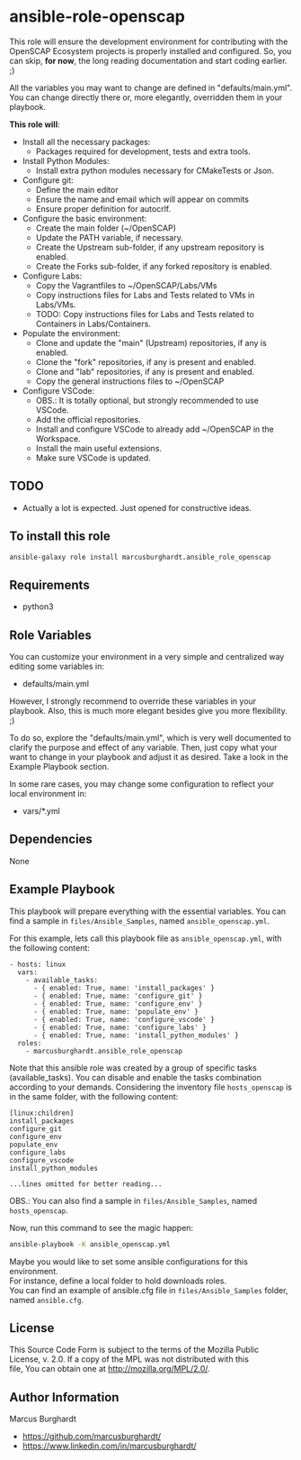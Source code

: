ansible-role-openscap
=========

This role will ensure the development environment for contributing with the OpenSCAP Ecosystem projects is properly installed and configured. So, you can skip, **for now**, the long reading documentation and start coding earlier. ;)
  
All the variables you may want to change are defined in "defaults/main.yml".
You can change directly there or, more elegantly, overridden them in your playbook.  

**This role will**:
- Install all the necessary packages:
    - Packages required for development, tests and extra tools.
- Install Python Modules:
    - Install extra python modules necessary for CMakeTests or Json.
- Configure git:
    - Define the main editor
    - Ensure the name and email which will appear on commits
    - Ensure proper definition for autocrlf. 
- Configure the basic environment:
    - Create the main folder (~/OpenSCAP)
    - Update the PATH variable, if necessary.
    - Create the Upstream sub-folder, if any upstream repository is enabled.
    - Create the Forks sub-folder, if any forked repository is enabled.
- Configure Labs:
    - Copy the Vagrantfiles to ~/OpenSCAP/Labs/VMs
    - Copy instructions files for Labs and Tests related to VMs in Labs/VMs.
    - TODO: Copy instructions files for Labs and Tests related to Containers in Labs/Containers.
- Populate the environment:
    - Clone and update the "main" (Upstream) repositories, if any is enabled.
    - Clone the "fork" repositories, if any is present and enabled.
    - Clone and "lab" repositories, if any is present and enabled.
    - Copy the general instructions files to ~/OpenSCAP
- Configure VSCode:
    - OBS.: It is totally optional, but strongly recommended to use VSCode.
    - Add the official repositories.
    - Install and configure VSCode to already add ~/OpenSCAP in the Workspace.
    - Install the main useful extensions.
    - Make sure VSCode is updated.

TODO
----
- Actually a lot is expected. Just opened for constructive ideas.

To install this role
---------------------
```bash
ansible-galaxy role install marcusburghardt.ansible_role_openscap
```

Requirements
------------

- python3

Role Variables
--------------

You can customize your environment in a very simple and centralized way editing some variables in:
- defaults/main.yml

However, I strongly recommend to override these variables in your playbook. 
Also, this is much more elegant besides give you more flexibility. ;)

To do so, explore the "defaults/main.yml", which is very well documented to clarify the
purpose and effect of any variable. Then, just copy what your want to change in your playbook
and adjust it as desired. Take a look in the Example Playbook section.

In some rare cases, you may change some configuration to reflect your local environment in:
- vars/*.yml


Dependencies
------------

None

Example Playbook
----------------

This playbook will prepare everything with the essential variables.
You can find a sample in `files/Ansible_Samples`, named `ansible_openscap.yml`.

For this example, lets call this playbook file as `ansible_openscap.yml`, with the following content:

```
- hosts: linux
  vars:
    - available_tasks:
      - { enabled: True, name: 'install_packages' }
      - { enabled: True, name: 'configure_git' }
      - { enabled: True, name: 'configure_env' }
      - { enabled: True, name: 'populate_env' }
      - { enabled: True, name: 'configure_vscode' }
      - { enabled: True, name: 'configure_labs' }
      - { enabled: True, name: 'install_python_modules' }
  roles:
    - marcusburghardt.ansible_role_openscap
```
Note that this ansible role was created by a group of specific tasks (available_tasks). You can disable and enable the tasks combination according to your demands.
Considering the inventory file `hosts_openscap` is in the same folder, with the following content:
```
[linux:children]
install_packages
configure_git
configure_env
populate_env
configure_labs
configure_vscode
install_python_modules

...lines omitted for better reading...
``` 
OBS.: You can also find a sample in `files/Ansible_Samples`, named `hosts_openscap`.

Now, run this command to see the magic happen:
```bash
ansible-playbook -K ansible_openscap.yml 
```

Maybe you would like to set some ansible configurations for this environment.  
For instance, define a local folder to hold downloads roles.  
You can find an example of ansible.cfg file in `files/Ansible_Samples` folder, named `ansible.cfg`.

License
-------

This Source Code Form is subject to the terms of the Mozilla Public  
License, v. 2.0. If a copy of the MPL was not distributed with this  
file, You can obtain one at http://mozilla.org/MPL/2.0/.

Author Information
------------------

Marcus Burghardt
- https://github.com/marcusburghardt/
- https://www.linkedin.com/in/marcusburghardt/
